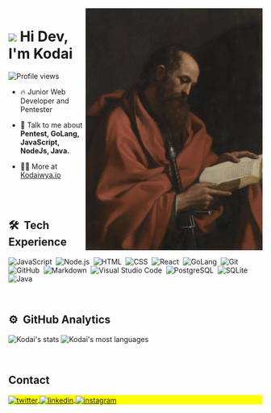 <img align="right" height="480em" src="./assets/Apostolo_Paulo.jpg"/>
<h1 align="left"><img src="https://raw.githubusercontent.com/kaueMarques/kaueMarques/master/hi.gif" height="30px"> Hi Dev, I'm Kodai </h1>
<p align="left"> <img src="https://komarev.com/ghpvc/?username=Kodaiwya&color=red" alt="Profile views" /> </p>

- 🔥 Junior Web Developer and Pentester

- 💬 Talk to me about **Pentest, GoLang, JavaScript, NodeJs, Java.**

- 👨‍💻 More at [Kodaiwya.io](https://Kodaiwya.github.io)

<br><br>

## 🛠 &nbsp;Tech Experience

![JavaScript](https://img.shields.io/badge/-JavaScript-101010?style=flat&logo=javascript)&nbsp;
![Node.js](https://img.shields.io/badge/-Node.js-101010?style=flat&logo=node.js)&nbsp;
![HTML](https://img.shields.io/badge/-HTML-101010?style=flat&logo=HTML5)&nbsp;
![CSS](https://img.shields.io/badge/-CSS-101010?style=flat&logo=CSS3&logoColor=1572B6)&nbsp;
![React](https://img.shields.io/badge/-React-101010?style=flat&logo=react)&nbsp;
![GoLang](https://img.shields.io/badge/-GoLang-101010?style=flat&logo=go)&nbsp;
![Git](https://img.shields.io/badge/-Git-101010?style=flat&logo=git)&nbsp;
![GitHub](https://img.shields.io/badge/-GitHub-101010?style=flat&logo=github)&nbsp;
![Markdown](https://img.shields.io/badge/-Markdown-101010?style=flat&logo=markdown&logoColor=5C4033)&nbsp;
![Visual Studio Code](https://img.shields.io/badge/-Visual%20Studio%20Code-101010?style=flat&logo=visual-studio-code&logoColor=007ACC)&nbsp;
![PostgreSQL](https://img.shields.io/badge/-PostgreSQL-101010?style=flat&logo=postgresql)&nbsp;
![SQLite](https://img.shields.io/badge/-SQLite-101010?style=flat&logo=sqlite)&nbsp;
![Java](https://img.shields.io/badge/-Java-101010?style=flat&logo=oracle)&nbsp;

<br>

## ⚙️ &nbsp;GitHub Analytics

<p align="left">
<img width="530em" src="https://github-readme-stats.vercel.app/api?username=Kodaiwya&show_icons=true&theme=tokyonight" alt="Kodai's stats"/>
<img width="530em" src="https://github-readme-stats.vercel.app/api/top-langs/?username=Kodaiwya&layout=compact&theme=tokyonight" alt="Kodai's most languages"/>
</p>

<br>

## Contact

<p align="left" style="background:yellow">
<a href="https://twitter.com/Kodaiwya" target="_blank">
  <img align="center" src="https://img.shields.io/badge/-Kodaiwya-101010?style=flat&logo=twitter" alt="twitter"/>  
</a>
<a href="https://www.linkedin.com/in/Kodaiwya" target="_blank">
  <img align="center" src="https://img.shields.io/badge/-Kodaiwya-101010?style=flat&logo=linkedin" alt="linkedin"/>
</a>
<a href="https://instagram.com/Kodaiwya" target="_blank">
 <img align="center" src="https://img.shields.io/badge/-Kodaiwya-101010?style=flat&logo=instagram" alt="instagram"/>
</a>
</p>
